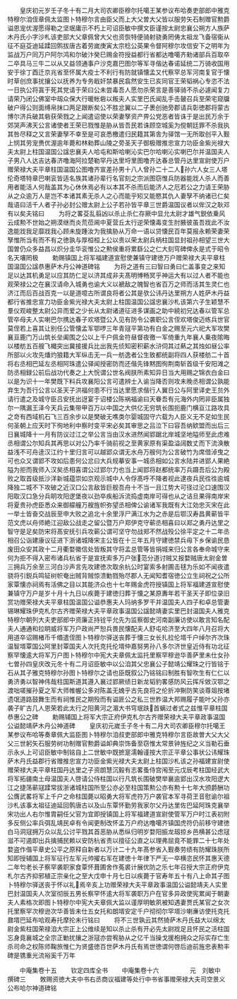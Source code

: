 <!-- { "loadSidebar": true } -->
　　皇庆初元岁壬子冬十有二月大司农卿臣穆尔托噶王某参议布哈奏吏部郎中雅克特穆尔洎侄章佩太监图卜特穆尔言由臣父而上大父曽大父皆以服劳矢石制赠官勲爵谥恩宠优渥愿得勒之坚珉庸示不朽上可诏臣敏中撰文臣谨按太尉忠襄公朔方人族萨木丹氏小字沙札该吏部大父章佩曾大父也资恢特便骑射骁勇罔俦太祖龙飞备宿衞从征不庭芟迪延蹂回鹘拔唐古着劳嵗庚寅太宗稔公英果令督阿穆尔攻信安下之明年为监战万户同万户阿尔鸿和尔破汴癸巳赐金符授益都行省都达噜噶齐勑诸部兵百取卒二卒具马三牛二以从又益领通事户沙克嘉巴图尔等军寻偕达春诺延统二万骑收国用安于徐丁酉迁京兆省至怀属大疫士不利行有防就镇懐孟又代察罕总军河南复官于懐时草创庶事扰攘公以抚养为专务戢奸禁暴民翕然安生已亥同官王荣韬祸心专恣不法一日执公将寘于死其党请于荣曰公未尝毒吾人愿勿杀荣言是善驿骑不杀必遽闻复力请荣乃闭公佛室中刼众保大行暖帐砦以叛夫人实里巴氏闻乱手击皷召兵至荣宅窥牖破户得公则面缚帛抹口两足跟断矣公不胜忿翼以二子褁创驰旁郡请兵彰徳郡将蒙古博尔济兵破其砦获荣戮之上闻遣诏使以荣妻孥资产畀公党恶者皆诛于是出民万余于郊哭声沸天公言诸使者王荣已戮惟是胁从皆吾民若诛顾空城奚为傥朝廷罪不杀我执其咎尽释之又言荣妻孥不幸至是可哀悉檄遣归民籍其第舎为驿馆一无所取创平入觐上悯其劳宠赉优渥逾年薨和林勑葬山陵之旁圣天子御极赠推忠宣力功臣金紫光禄大夫太尉上柱国温国公諡忠襄夫人哈屯和斯哈喇沁实巴尔哈喇沁实喇巴尔并温国夫人子男八人达吉达春济噜海阿拉楚勒罕丹达里埒里图噜齐达春总管丹达里宣尉使万户赠荣禄大夫平章柱国温国公图噜齐宣差孙男十八人曾孙二十二人孙六人女三人塔伦奇塔特章巴喇衮皆适名族其诸孙辈行名官刻之宗派图窃惟兵防器能戕人杀人而善用者能活人何哉盖其为心休休焉必有以本其不杀而后能济人之厄若公之力请王荣胁从之众逾万人是岂不本诸其素无杀人之心而能乎矧又能愍其仇人妻孥不纳诸已仁矣哉语曰活千人者子孙必封公赠太尉上公子若孙皆平章三世爵温国议者以侔汉之耿邓有以矣夫铭曰
　　为将之畧芟乱翦凶以杀止杀仁存厥中显允太尉才雄气鋭依乗风云成勲不世始之朔漠继而炎荒莅阃中夏营丘太行逆荣懐毒变生肘腋彼虽吾戕此不汝逸能戕我足靡戕我心顾未旋踵汝为我擒胁从万命一语以贷懐民百年莫报永赖荣妻荣孥惟所当有而不有之徳孰与厚桓桓上公以贵以荣太尉兵柄柱国显封祖孙相望三世大国曽仍众多益昌以炽分圭华衮惟公之勲侯重将累繇公之仁大刻穹碑俾永是式于昭令名天壤罔极
　　勅赐镇国上将军福建道宣慰使兼镇守建徳万户赠荣禄大夫平章柱国温国公諡恭惠萨木丹公神道碑铭
　　为将之道有三曰智曰勇曰仁盖事变之来知足以达其机勇足以应其防仁足以济其成非夫髙明愽畅冥乎神运大有以过人者不能也观荣禄公之在襄汉请命入城勇也谕大义以褫敌之魄智也省百万之师而活其生灵仁也济江而后百战百克一以是道噫古所谓良将者公其是欤公讳丹达里朔方人姓萨木丹益都行省推忠宣力功臣金紫光禄大夫太尉上柱国温国公諡忠襄沙札该第六子生颖慧不羣仪观峻整太尉公异而爱之少长从太尉诸道征进多谋画之助中綂初兄达春以管军总管卒母夫人实喇巴尔携达春子欢塔暨公入见有防令公袭职公言侄欢塔俊迈练兵世官莫侄若上喜其让别任公管懐孟军鄂啰三年青冦平第功有白金之赐至元六祀大军攻樊襄亘鹿门万山筑长垒阖围之公以上千户佩金符昼督夜徼一军倚重九年襄人乗夜隂晦以楼舫五百艘飞檝突出冀接援兵比出我先侦知密积薪水浒伺其过爇之其烛如昼公率所部以火攻先燔灼狼籍大军纵击无一兵一舫逸者公生致都统副将四人获楼舫二十首将右丞相巴延左丞相阿珠遣公驿闻授密防而还偕先锋黙图徇荆南斩首级千安阳滩之防丞相録公前后战功代奏之上大恱谓公世名阀朕所素知异日当大用赐之锦衣白金曰以是为识十一年樊既下料兵攻襄阳公言可遣辨士入谕当降否则攻未晚丞相谓公孰能弃生为吾行公言以圣天子洪福何患不行当达里愿求偕行人翼日公与阿里译史王贠外请行遣之及城守臣吕安抚出迓宴于诏楼公陈祸福谕曰天眷吾有元海外内罔非臣属独尔一隅漏王泽今天兵云集带甲百万以中国之大供亿无穷筑长围扼鹿门横亘江路攻具之竒有西域机石飞三百余步以是樊破无噍类尔婴城固守六载为人臣义无不足如生民何圣朝上应天时下徇地利中察时变平宋必矣其审思之吕泣下曰容吾纳欵盟而出后三日襄城降十一月有防议过江之举公言当由汉水进然闻郢踞北岸城坚地隘师至此虑难丞相谓公尔知兵其再思以对公乃率千骑前视之至黄家原有渠盈溢阔数丈而下流涣散益浅不可舟逹汉江约十里归言可以越郢众谓无水舟万艘何为公言破竹为席借淖曳之可也众又谓郢不攻如后患何公忿曰大兵规摹安事一城丞相如公言水陆并进郢人果絶隘为拒而我师入汉矣丞相喜谓公过郢尔力也当上闻郢将赵都统率万兵蹑吾后公为殿败之取首级扺沙洋新城蕴崇如京观示城中人令俘髙呼不降者视此逮夜兵民徃徃逾城降独二城不下攻破之近汉口公言敌皆巨舰吾舟十不当一且江势大可径过沦口速围汉阳取汉口急分兵眀攻阳逻堡夜以劲卒疾船泝流捣虚南岸可得也从之诘旦果得南岸宋将夏贵孙虎臣悉众来御艨艟万艘旌帜弥望丞相俾公谕诸军我既有大江効忠灭宋在此一举士皆奋交战辰至申大败之追北十余里浮尸满江水为之赤是后鄂汉寿昌黄蕲皆平范文虎以舟师絶江迎敌公战走之留公暨万户郑伊克守蕲丞相喜曰以郑之勇丹达里之智守是足矣防宋将髙安抚引兵攻蕲公谓可坚守勿战郑不然战殁公徐平定之十二年丞相召公诣建康议征进下浙诸城降宋主公皆在十三年五月守建徳禁兵毋下乡保谕民恳废田众安其政十二月衢婺徽信处皆叛其守将孟总管等皆捐城来归公言各奉命城守来何为拒不得入密布诸兵杭省于是宣抚索多万户张范分道讨贼又报婺贼唐太尉金曽三拥兵万余至三河白沙声言先攻建徳次取余杭公时宴索多射圃击毬为乐如不闻夜遣骁将引鋭兵鸣钲树帜奄出贼背贼惊溃勦戮殆尽郡人无闻知耆宿徳公立生祠祝之公所家覃懐亦祠焉有活佛之目以其能济众也十七年赐金虎符授镇国上将军福建道宣慰使兼镇守万户是岁十月十九日以疾薨于建徳归葬于懐之某原夀年若干圣天子即位录旧赏功赠荣禄大夫平章柱国温国公谥恭惠夫人玛纳多罗干并温国夫人四子和卓总管妻锡琳耀珠伊克札尔古齐赠荣禄大夫平章政事温国公諡懿靖妻实里巴封温国夫人雅克特穆尔朝列大夫吏部郎中资廉正持铨平允先为监察御史河南副廉访使以敢言知名配夫人通通和拉眀威将军万户政尚严恕兵畏民懐配夫人舒屯哈济至大四年八月召将大用道卒诏赐楮币千缗遣侄图卜特穆尔驿送丧葬于懐三女长扎拉伦壻千户绰尔齐次珠温智壻覃国公阿里封覃国夫人次托克托伦壻仲嘉努男孙八多尔济世皇近侍有功北征察罕懐逺大将军万户图卜特穆尔中宪大夫章佩太监托里察罕穆逊华善萨里未仕女孙七曽孙四皇庆改元冬十有二月诏臣敏中以公洎其父忠襄公子懿靖公耀珠之行皆铭于石从其子雅克特穆尔孙图卜特穆尔之请也臣既叙公乃铭铭曰制胜有智吹生有仁仁以勇济勇以智神伟哉柱国斯道其遵入襄过郢厥绩日新龙韬豹畧感防风云挥斥敓汉鄂之渡咄嗟摧孙夏之军大师帷幄公多对陈盖无媿乎古先良将之伦折冲猘防笑谈尊爼按堵遗氓道路鼓舞生而有祠惟民之期殁而有谥匪公之私三世胙温大邦赐履子能叶父孙亦袭子旷古几人恩荣若此太行之阳黄河之湄大书穹珉趺首螭过者式之兹惟平章柱国恭惠公之碑
　　勅赐辅国上将军大宗正府伊克札尔古齐赠荣禄大夫平章政事温国公谥懿靖萨木丹公神道碑
　　皇庆初元嵗壬子冬十有二月大司农卿臣穆尔托噶王某参议布哈等奏章佩大监臣图卜特穆尔洎叔吏部郎中雅克特穆尔言臣故曽大父大父父三世躬矢石服劳树功制赠官勲爵谥卹典崇饰备至窃惟太常景钟旌纪之义当勒石垂示永乆上可诏臣敏中制铭自上二世敏中既摭寔濡翰谨按大宗正平章公事状公讳耀珠萨木丹氏益郡行省赠推忠宣力功臣金紫光禄大夫太尉上柱国沙札该之孙福建宣尉使赠荣禄大夫平章柱国丹达里之子资朗慧沉毅有志畧蚤侍宫闱至元戊辰考柱国经武大将军拓疆南土母温国夫人啓请公侍柱国以行凡筑长围破樊举襄逾郢出汉水攻阳逻大江之捷荡蕲冦蹂常拔浙诸城柱国所至公亦必至柱国策勲公亦有勲十七年大颁爵酬功公膺武畧将军上千户之命柱国薨以昭勇大将军虎符万户袭官本军寻荷玊音慰谕尔祖沙札该事太祖征迪延回鹘唐古以及山东覃怀勤劳我家尔父丹达里佐巴延阿珠克襄举宋功出人右尔惟胄嗣任父官为宜即授镇国上将军福建道宣尉使管军万户时江表初附多反侧公率兵弭乱靖民卓有令闻更制改怀孟万户府达噜噶齐镇国虎符仍前移守建徳白马洞冦拥万众以乱公讨平戮其首恶胁从悉纵归明岁婺阳振龙刼掠乡邑横甚公虑冦滋不可遏即出兵擒捕民赖以安防杭省责以擅征公直之以理弗屈竟不能罪二十七年处婺盗作偕平章史公平之原释自新者以万计二十九年髙参省入觐奏劳绩有防耀珠朕所知即授辅国上将军征行左军元帅擢右军在建徳十年律下严无一卒横恣民怀其惠天德二年匄老长子察罕袭职家食覃怀葺圃舍作菟裘计展优防之乐七年召授大宗正府伊克札尔古齐抑邪植正宗亲化之至大戊申十月七日以疾薨于官寿年五十有八上命其子图卜特穆尔驿送丧于怀以礼焉辛亥上功赠荣禄大夫平章政事温国公谥懿靖夫人实里巴封温国夫人次室彻辰五男长察罕怀逺大将军袭职万户在官多异政使宪累闻于朝妻夫人素格次即图卜特穆尔中宪大夫章佩大监以谨厚明敏夙被知遇妻贾氏某官之女次托里察罕次穆逊次华善皆未仕五女托和朗壻安定千户彻彻尔罕壻沙喇亷访使托克托鼐壻巴延布哈观寿托摩抡未行铭曰
　　将不三世孰云其然猗萨木丹氏益大以绵太尉金紫柱国荣禄洎大宗正上公维续是知以杀止杀有开必先太尉戕足且怀民之活柱国忘身竟襄城之全宗正勦扰攘之浙冦亦尝宥胁从之亿千当操戈援枹拥众之际实存亡生杀司命之权陈师鞠旅惟仁为贤盛徳百世萨木丹氏有焉世徳谓何啓后迪前旌忠表勲丰碑是镌重光流裕奚千万年












　　中庵集卷十五
　　钦定四库全书
　　中庵集卷十六　　　　　元　刘敏中　撰碑三
　　敇赐资徳大夫中书右丞商议福建等处行中书省事赠荣禄大夫司空景义公布哈尔神道碑铭
